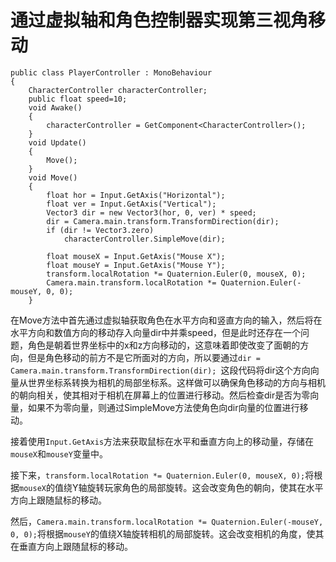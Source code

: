 # 通过虚拟轴和角色控制器实现第三视角移动

    public class PlayerController : MonoBehaviour 
    {
        CharacterController characterController;
        public float speed=10;
        void Awake()
        {
            characterController = GetComponent<CharacterController>();
        }
        void Update()
        {
            Move();
        }
        void Move()
        {
            float hor = Input.GetAxis("Horizontal");
            float ver = Input.GetAxis("Vertical");
            Vector3 dir = new Vector3(hor, 0, ver) * speed;
            dir = Camera.main.transform.TransformDirection(dir);
            if (dir != Vector3.zero)
                characterController.SimpleMove(dir);
    
            float mouseX = Input.GetAxis("Mouse X");
            float mouseY = Input.GetAxis("Mouse Y");
            transform.localRotation *= Quaternion.Euler(0, mouseX, 0);
            Camera.main.transform.localRotation *= Quaternion.Euler(-mouseY, 0, 0);
        }

在Move方法中首先通过虚拟轴获取角色在水平方向和竖直方向的输入，然后将在水平方向和数值方向的移动存入向量dir中并乘speed，但是此时还存在一个问题，角色是朝着世界坐标中的x和z方向移动的，这意味着即使改变了面朝的方向，但是角色移动的前方不是它所面对的方向，所以要通过`dir = Camera.main.transform.TransformDirection(dir); `这段代码将dir这个方向向量从世界坐标系转换为相机的局部坐标系。这样做可以确保角色移动的方向与相机的朝向相关，使其相对于相机在屏幕上的位置进行移动。然后检查dir是否为零向量，如果不为零向量，则通过SimpleMove方法使角色向dir向量的位置进行移动。

接着使用`Input.GetAxis`方法来获取鼠标在水平和垂直方向上的移动量，存储在`mouseX`和`mouseY`变量中。

接下来，`transform.localRotation *= Quaternion.Euler(0, mouseX, 0);`将根据`mouseX`的值绕Y轴旋转玩家角色的局部旋转。这会改变角色的朝向，使其在水平方向上跟随鼠标的移动。

然后，`Camera.main.transform.localRotation *= Quaternion.Euler(-mouseY, 0, 0);`将根据`mouseY`的值绕X轴旋转相机的局部旋转。这会改变相机的角度，使其在垂直方向上跟随鼠标的移动。
